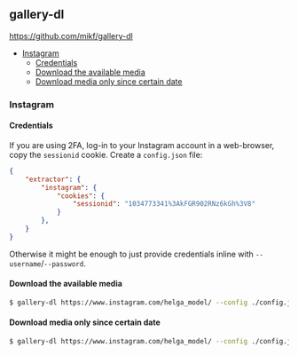 ## gallery-dl

<https://github.com/mikf/gallery-dl>

<!-- MarkdownTOC -->

- [Instagram](#instagram)
    - [Credentials](#credentials)
    - [Download the available media](#download-the-available-media)
    - [Download media only since certain date](#download-media-only-since-certain-date)

<!-- /MarkdownTOC -->

### Instagram

#### Credentials

If you are using 2FA, log-in to your Instagram account in a web-browser, copy the `sessionid` cookie. Create a `config.json` file:

``` json
{
    "extractor": {
        "instagram": {
            "cookies": {
                "sessionid": "1034773341%3AkFGR902RNz6kGh%3V8"
            }
        },
    }
}
```

Otherwise it might be enough to just provide credentials inline with `--username`/`--password`.

#### Download the available media

``` sh
$ gallery-dl https://www.instagram.com/helga_model/ --config ./config.json
```

#### Download media only since certain date

``` sh
$ gallery-dl https://www.instagram.com/helga_model/ --config ./config.json --filter "date > datetime(2022, 5, 23)" -v
```
